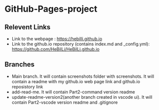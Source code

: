 # GitHub-Pages-project



## Relevent Links

* Link to the webpage : https://hebilli.github.io
* Link to the github.io repository (contains index.md and _config.yml): https://github.com/HeBilLi/HeBilLi.github.io



## Branches

- Main branch. It will contain screenshots folder with screenshots. It will contain a readme with my github.io web page link and github.io reposistory link
- add-read-me. It will contain Part2-command version readme
- update-readme-version2(another branch created in vscode ui). It will contain Part2-vscode version readme and .gitignore
